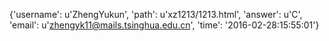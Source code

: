 {'username': u'ZhengYukun', 'path': u'xz1213/1213.html', 'answer': u'C', 'email': u'zhengyk11@mails.tsinghua.edu.cn', 'time': '2016-02-28:15:55:01'}
